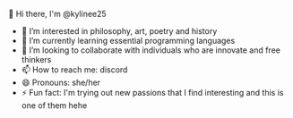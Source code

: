 👋 Hi there, I'm @kylinee25
- 👀 I’m interested in philosophy, art, poetry and history
- 🌱 I’m currently learning essential programming languages
- 💞️ I’m looking to collaborate with individuals who are innovate and free thinkers
- 📫 How to reach me: discord
- 😄 Pronouns: she/her
- ⚡ Fun fact: I'm trying out new passions that I find interesting and this is one of them hehe

<!---
kylinee25/kylinee25 is a ✨ special ✨ repository because its `README.md` (this file) appears on your GitHub profile.
You can click the Preview link to take a look at your changes.
--->
